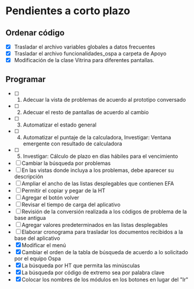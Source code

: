 # Pendientes a corto plazo

## Ordenar código
- [x] Trasladar el archivo variables globales a datos frecuentes
- [x] Trasladar el archivo funcionalidades_ospa a carpeta de Apoyo
- [x] Modificación de la clase Vitrina para diferentes pantallas.

## Programar
- [ ] 1) Adecuar la vista de problemas de acuerdo al prototipo conversado
- [ ] 2) Adecuar el resto de pantallas de acuerdo al cambio
- [ ] 3) Automatizar el estado general
- [ ] 4) Automatizar el puntaje de la calculadora, Investigar: Ventana emergente con resultado de calculadora
- [ ] 5) Investigar: Cálculo de plazo en días hábiles para el vencimiento
- [ ] Cambiar la búsqueda por problemas
- [ ] En las vistas donde incluya a los problemas, debe aparecer su descripción
- [ ] Ampliar el ancho de las listas desplegables que contienen EFA
- [ ] Permitir el copiar y pegar de la HT
- [ ] Agregar el botón volver
- [ ] Revisar el tiempo de carga del aplicativo
- [ ] Revisión de la conversión realizada a los códigos de problema de la base antigua
- [ ] Agregar valores predeterminados en las listas desplegables
- [ ] Elaborar cronograma para trasladar los documentos recibidos a la base del aplicativo
- [x] Modificar el menú
- [x] Cambiar el orden de la tabla de búsqueda de acuerdo a lo solicitado por el equipo Ospa
- [x] La búsqueda por HT que permita las minúsculas
- [x] La búsqueda por código de extremo sea por palabra clave
- [x] Colocar los nombres de los módulos en los botones en lugar del "Ir"
